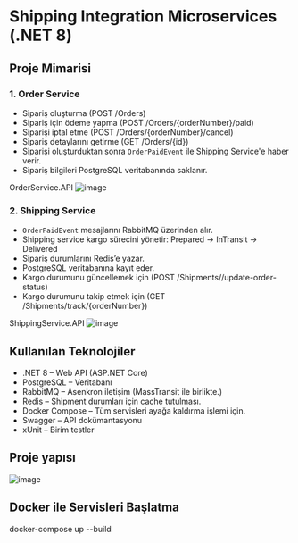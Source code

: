 # Shipping Integration Microservices (.NET 8)
## Proje Mimarisi
### 1. Order Service
- Sipariş oluşturma (POST /Orders)
- Sipariş için ödeme yapma (POST /Orders/{orderNumber}/paid)
- Siparişi iptal etme (POST /Orders/{orderNumber}/cancel)
- Sipariş detaylarını getirme (GET /Orders/{id})
- Siparişi oluşturduktan sonra `OrderPaidEvent` ile Shipping Service'e haber verir.
- Sipariş bilgileri PostgreSQL veritabanında saklanır.

OrderService.API
![image](https://github.com/user-attachments/assets/aebc628e-225e-4d65-98eb-ddbf611c0c24)

### 2. Shipping Service
- `OrderPaidEvent` mesajlarını RabbitMQ üzerinden alır.
- Shipping service kargo sürecini yönetir: Prepared → InTransit → Delivered
- Sipariş durumlarını Redis’e yazar.
- PostgreSQL veritabanına kayıt eder.
- Kargo durumunu güncellemek için (POST /Shipments//update-order-status)
- Kargo durumunu takip etmek için (GET /Shipments/track/{orderNumber})

ShippingService.API
![image](https://github.com/user-attachments/assets/8e3f76ba-4b68-4714-af58-882027c2eddc)


## Kullanılan Teknolojiler
- .NET 8 – Web API (ASP.NET Core)
- PostgreSQL – Veritabanı
- RabbitMQ – Asenkron iletişim (MassTransit ile birlikte.)
- Redis – Shipment durumları için cache tutulması.
- Docker Compose – Tüm servisleri ayağa kaldırma işlemi için.
- Swagger – API dokümantasyonu
- xUnit – Birim testler

## Proje yapısı
![image](https://github.com/user-attachments/assets/49d8f00a-8f84-4e86-a7a7-4fa46ea9c09f)


## Docker ile Servisleri Başlatma
docker-compose up --build
